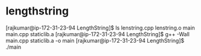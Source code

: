 # lengthstring
[rajkumar@ip-172-31-23-94 LengthString]$ ls
lenstring.cpp  lenstring.o  main  main.cpp  staticlib.a
[rajkumar@ip-172-31-23-94 LengthString]$ g++ -Wall main.cpp staticlib.a -o main
[rajkumar@ip-172-31-23-94 LengthString]$ ./main
